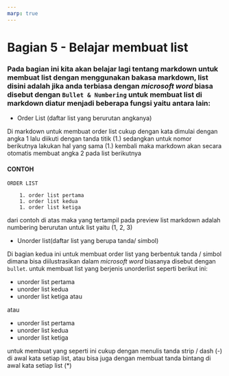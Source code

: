 ```yaml
---
marp: true
---
```


# Bagian 5 - Belajar membuat list

### Pada bagian ini kita akan belajar lagi tentang markdown untuk membuat list dengan menggunakan bakasa markdown, list disini adalah jika anda terbiasa dengan _microsoft word_ biasa disebut dengan `Bullet & Numbering` untuk membuat list di markdown diatur menjadi beberapa fungsi yaitu antara lain:

- Order List (daftar list yang berurutan angkanya)

Di markdown untuk membuat order list cukup dengan kata dimulai dengan angka 1 lalu diikuti dengan tanda titik (1.) sedangkan untuk nomor berikutnya lakukan hal yang sama (1.) kembali maka markdown akan secara otomatis membuat angka 2 pada list berikutnya

#### CONTOH

    ORDER LIST

        1. order list pertama
        1. order list kedua
        1. order list ketiga

dari contoh di atas maka yang tertampil pada preview list markdown adalah numbering berurutan untuk list yaitu (1, 2, 3)

- Unorder list(daftar list yang berupa tanda/ simbol)

Di bagian kedua ini untuk membuat order list yang berbentuk tanda / simbol dimana bisa diilustrasikan dalam _microsoft word_ biasanya disebut dengan `bullet`. untuk membuat list yang berjenis unorderlist seperti berikut ini: 
- unorder list pertama
- unorder list kedua
- unorder list ketiga atau

atau

* unorder list pertama
* unorder list kedua
* unorder list ketiga


untuk membuat yang seperti ini cukup dengan menulis tanda strip / dash (-) di awal kata setiap list, atau bisa juga dengan membuat tanda bintang di awal kata setiap list (*)